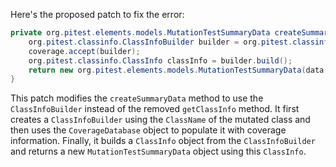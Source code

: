 Here's the proposed patch to fix the error:

```java
private org.pitest.elements.models.MutationTestSummaryData createSummaryData(final org.pitest.coverage.CoverageDatabase coverage, final org.pitest.mutationtest.ClassMutationResults data) {
    org.pitest.classinfo.ClassInfoBuilder builder = org.pitest.classinfo.ClassInfoVisitor.getClassInfo(data.getMutatedClass(), new byte[0], 0);
    coverage.accept(builder);
    org.pitest.classinfo.ClassInfo classInfo = builder.build();
    return new org.pitest.elements.models.MutationTestSummaryData(data.getFileName(), data.getMutations(), classInfo);
}
```

This patch modifies the `createSummaryData` method to use the `ClassInfoBuilder` instead of the removed `getClassInfo` method. It first creates a `ClassInfoBuilder` using the `ClassName` of the mutated class and then uses the `CoverageDatabase` object to populate it with coverage information. Finally, it builds a `ClassInfo` object from the `ClassInfoBuilder` and returns a new `MutationTestSummaryData` object using this `ClassInfo`.